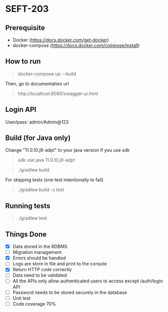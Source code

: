 # SEFT-203

## Prerequisite

* Docker (https://docs.docker.com/get-docker)
* docker-compose (https://docs.docker.com/compose/install)

## How to run

> docker-compose up --build

Then, go to documentation url

> http://localhost:8080/swagger-ui.html

## Login API

User/pass: admin/Admin@123

## Build (for Java only)

Change "11.0.10.j9-adpt" to your java version if you use sdk

> sdk use java 11.0.10.j9-adpt

> ./gradlew build

For skipping tests (one test intentionally to fail)

> ./gradlew build -x test

## Running tests

> ./gradlew test

## Things Done
- [x] Data stored in the RDBMS
- [ ] Migration management
- [x] Errors should be handled
- [ ] Logs are store in file and print to the console
- [x] Return HTTP code correctly
- [ ] Data need to be validated
- [ ] All the APIs only allow authenticated users to access except /auth/login API
- [ ] Password needs to be stored securely in the database
- [ ] Unit test
- [ ] Code coverage 70%